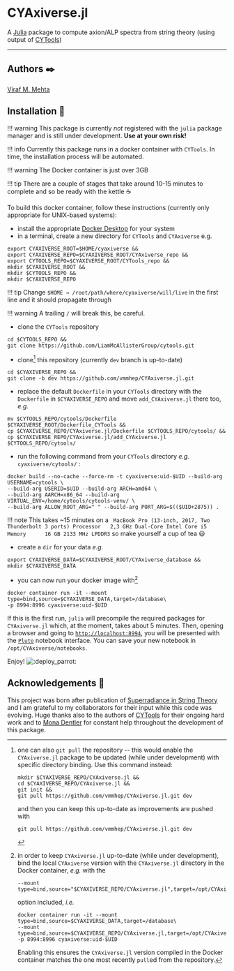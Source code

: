 # CYAxiverse.jl

A [Julia](https://julialang.org) package to compute axion/ALP spectra from string theory (using output of [CYTools](https://cytools.liammcallistergroup.com/))

---

## Authors ✒️
[Viraf M. Mehta](https://inspirehep.net/authors/1228975)

## Installation 💾 
!!! warning
    This package is currently _not_ registered with the `julia` package manager and is still under development.  **Use at your own risk!**

!!! info
    Currently this package runs in a docker container with `CYTools`.  In time, the installation process will be automated.

!!! warning
    The Docker container is just over 3GB

!!! tip
    There are a couple of stages that take around 10-15 minutes to complete and so be ready with the kettle ☕

To build this docker container, follow these instructions (currently only appropriate for UNIX-based systems):
    
- install the appropriate [Docker Desktop](https://docs.docker.com/desktop/) for your system
- in a terminal, create a new directory for `CYTools` and `CYAxiverse` e.g.
```
export CYAXIVERSE_ROOT=$HOME/cyaxiverse &&
export CYAXIVERSE_REPO=$CYAXIVERSE_ROOT/CYAxiverse_repo &&
export CYTOOLS_REPO=$CYAXIVERSE_ROOT/CYTools_repo &&
mkdir $CYAXIVERSE_ROOT &&
mkdir $CYTOOLS_REPO && 
mkdir $CYAXIVERSE_REPO
```
!!! tip
    Change `$HOME → /root/path/where/cyaxiverse/will/live` in the first line and it should propagate through

!!! warning
    A trailing `/` will break this, be careful.

- clone the `CYTools` repository
```
cd $CYTOOLS_REPO &&
git clone https://github.com/LiamMcAllisterGroup/cytools.git
```
- clone[^1] this repository (currently `dev` branch is up-to-date)

[^1]: 
    one can also `git pull` the repository -- this would enable the `CYAxiverse.jl` package to be updated (while under development) with specific directory binding.  Use this command instead:
    ```
    mkdir $CYAXIVERSE_REPO/CYAxiverse.jl &&
    cd $CYAXIVERSE_REPO/CYAxiverse.jl &&
    git init &&
    git pull https://github.com/vmmhep/CYAxiverse.jl.git dev 
    ```
    and then you can keep this up-to-date as improvements are pushed with 
    ```
    git pull https://github.com/vmmhep/CYAxiverse.jl.git dev
    ```

```
cd $CYAXIVERSE_REPO && 
git clone -b dev https://github.com/vmmhep/CYAxiverse.jl.git
```
- replace the default `Dockerfile` in your `CYTools` directory with the `Dockerfile` in `$CYAXIVERSE_REPO` and move `add_CYAxiverse.jl` there too, _e.g._
```
mv $CYTOOLS_REPO/cytools/Dockerfile $CYAXIVERSE_ROOT/Dockerfile_CYTools && 
cp $CYAXIVERSE_REPO/CYAxiverse.jl/Dockerfile $CYTOOLS_REPO/cytools/ && 
cp $CYAXIVERSE_REPO/CYAxiverse.jl/add_CYAxiverse.jl $CYTOOLS_REPO/cytools/
```
- run the following command from your `CYTools` directory _e.g._ `cyaxiverse/cytools/` :
```
docker build --no-cache --force-rm -t cyaxiverse:uid-$UID --build-arg USERNAME=cytools \
--build-arg USERID=$UID --build-arg ARCH=amd64 \
--build-arg AARCH=x86_64 --build-arg VIRTUAL_ENV=/home/cytools/cytools-venv/ \
--build-arg ALLOW_ROOT_ARG=" " --build-arg PORT_ARG=$(($UID+2875)) .
```
!!! note 
    This takes ~15 minutes on a
    ``` 
    MacBook Pro (13-inch, 2017, Two Thunderbolt 3 ports)
    Processor   2,3 GHz Dual-Core Intel Core i5
    Memory      16 GB 2133 MHz LPDDR3
    ```
    so make yourself a cup of tea 😃
- create a `dir` for your data _e.g._
```
export CYAXIVERSE_DATA=$CYAXIVERSE_ROOT/CYAxiverse_database &&
mkdir $CYAXIVERSE_DATA
```
- you can now run your docker image with[^2]

[^2]: 
    in order to keep `CYAxiverse.jl` up-to-date (while under development), bind the local `CYAxiverse` version with the `CYAxiverse.jl` directory in the Docker container, _e.g._ with the
    ```
    --mount type=bind,source="$CYAXIVERSE_REPO/CYAxiverse.jl",target=/opt/CYAxiverse.jl,readonly
    ```
    option included, _i.e._ 
    ```
    docker container run -it --mount type=bind,source=$CYAXIVERSE_DATA,target=/database\
    --mount type=bind,source=$CYAXIVERSE_REPO/CYAxiverse.jl,target=/opt/CYAxiverse.jl\
    -p 8994:8996 cyaxiverse:uid-$UID
    ```
    Enabling this ensures the `CYAxiverse.jl` version compiled in the Docker container matches the one most recently `pull`ed from the repository.

```
docker container run -it --mount type=bind,source=$CYAXIVERSE_DATA,target=/database\
-p 8994:8996 cyaxiverse:uid-$UID
```
If this is the first run, `julia` will precompile the required packages for `CYAxiverse.jl` which, at the moment, takes about 5 minutes.  Then, opening a browser and going to [`http://localhost:8994`](http://localhost:8994), you will be presented with the [`Pluto`](https://github.com/fonsp/Pluto.jl/wiki) notebook interface.  You can save your new notebook in `/opt/CYAxiverse/notebooks`.

Enjoy! 
![:deploy_parrot:](https://emoji.slack-edge.com/T7DMEKZMH/deployparrot/ef6c902688cec864.gif)


## Acknowledgements 🙏
This project was born after publication of [Superradiance in String Theory](https://iopscience.iop.org/article/10.1088/1475-7516/2021/07/033) and I am grateful to my collaborators for their input while this code was evolving.  Huge thanks also to the authors of [CYTools](https://cy.tools/) for their ongoing hard work and to [Mona Dentler](https://inspirehep.net/authors/1635411) for constant help throughout the development of this package.
